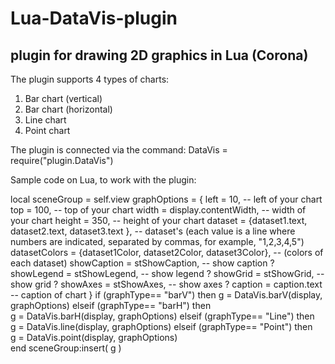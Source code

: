 # Lua-DataVis-plugin
plugin for drawing 2D graphics in Lua (Corona)
-----------------------------------------------------------------------------------

The plugin supports 4 types of charts:
1) Bar chart (vertical)
2) Bar chart (horizontal)
3) Line chart
4) Point chart

The plugin is connected via the command:
DataVis = require("plugin.DataVis")

Sample code on Lua, to work with the plugin:

local sceneGroup = self.view
graphOptions = {
		left = 10, -- left of your chart
		top = 100, -- top of your chart
		width = display.contentWidth, -- width of your chart
		height = 350, -- height of your chart
		dataset = {dataset1.text, dataset2.text, dataset3.text }, -- dataset's (each value is a line where numbers are indicated, separated by commas, for example, "1,2,3,4,5")
		datasetColors = {dataset1Color, dataset2Color, dataset3Color}, -- (colors of each dataset)
		showCaption = stShowCaption, -- show caption ?
		showLegend = stShowLegend, -- show legend ?
		showGrid = stShowGrid, -- show grid ?
		showAxes = stShowAxes, -- show axes ?
		caption = caption.text -- caption of chart
	}
	if (graphType== "barV") then 
		g = DataVis.barV(display, graphOptions)
	elseif (graphType== "barH") then 	
		g = DataVis.barH(display, graphOptions)
	elseif (graphType== "Line") then 	
		g = DataVis.line(display, graphOptions)	
	elseif (graphType== "Point") then 	
		g = DataVis.point(display, graphOptions)		
	end	
  sceneGroup:insert( g )
  

